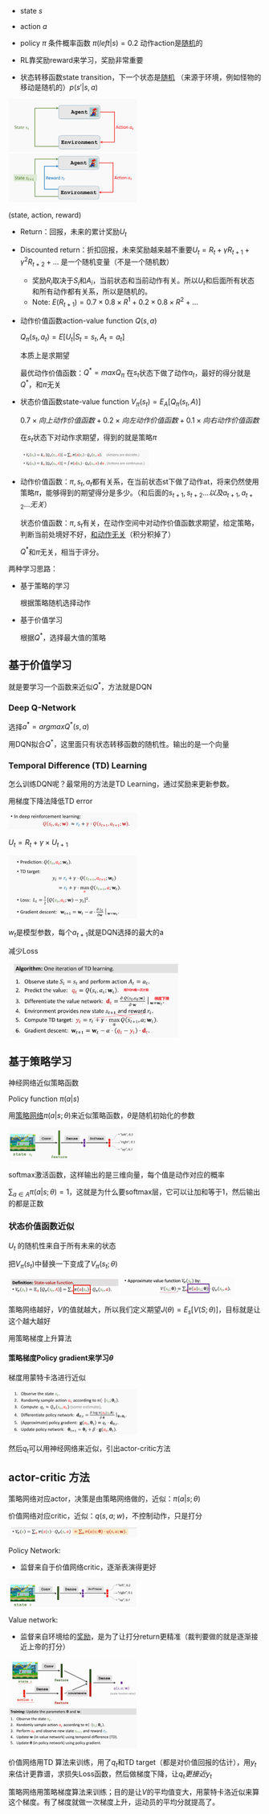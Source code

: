 - state $s$

- action $a$

- policy $\pi$ 条件概率函数  $\pi(left|s)=0.2$   动作action是<u>随机</u>的

- RL靠奖励reward来学习，奖励非常重要 

- 状态转移函数state transition，下一个状态是<u>随机</u> （来源于环境，例如怪物的移动是随机的）$p(s'|s,a)$

<img src="./RL assets/image-20230520102551640.png" alt="image-20230520102551640" style="zoom:25%;" />

<img src="./RL assets/image-20230520102607773.png" alt="image-20230520102607773" style="zoom:25%;" />

(state, action, reward)

- Return：回报，未来的累计奖励$U_t$

- Discounted return：折扣回报，未来奖励越来越不重要$U_t=R_t+\gamma R_{t+1} + \gamma^2 R_{t+2}+...$   是一个随机变量（不是一个随机数）
  - 奖励$R_i$取决于$S_i$和$A_i$，当前状态和当前动作有关。所以$U_t$和后面所有状态和所有动作都有关系，所以是随机的。
  - Note: $E(R_{t+1})=0.7\times0.8\times R^1+0.2\times 0.8\times R^2+...$

- 动作价值函数action-value function $Q(s,a)$

  $Q_\pi (s_t,a_t)=E[U_t|S_t = s_t,A_t=a_t]$

  本质上是求期望
  
  最优动作价值函数：$Q^*=maxQ_\pi$   在$s_t$状态下做了动作$a_t$，最好的得分就是$Q^*$，和$\pi$无关
  
- 状态价值函数state-value function $V_\pi(s_t)=E_A[Q_\pi(s_t,A)]$  
  
  $0.7\times 向上动作价值函数 + 0.2\times 向左动作价值函数 + 0.1 \times 向右动作价值函数$
  
  在$s_t$状态下对动作求期望，得到的就是策略$\pi$
  
  <img src="./RL assets/image-20230520111050863.png" alt="image-20230520111050863" style="zoom: 25%;" />
  
- 动作价值函数：$\pi,s_t,a_t$都有关系，在当前状态st下做了动作at，将来仍然使用策略$\pi$，能够得到的期望得分是多少。（和后面的$s_{t+1},s_{t+2}...以及a_{t+1},a_{t+2}...无关$）

  状态价值函数：$\pi,s_t$有关，在动作空间中对动作价值函数求期望，给定策略，判断当前处境好不好，<u>和动作无关</u>（积分积掉了）

  $Q^*$和$\pi$无关，相当于评分。



两种学习思路：

- 基于策略的学习

  根据策略随机选择动作

- 基于价值学习

  根据$Q^*$，选择最大值的策略

## 基于价值学习

就是要学习一个函数来近似$Q^*$，方法就是DQN

### Deep Q-Network

选择$a^*=argmaxQ^*(s,a)$  

用DQN拟合$Q^*$，这里面只有状态转移函数的随机性。输出的是一个向量

### Temporal Difference (TD) Learning

怎么训练DQN呢？最常用的方法是TD Learning，通过奖励来更新参数。

用梯度下降法降低TD error

<img src="./RL assets/image-20230520134915961.png" alt="image-20230520134915961" style="zoom:25%;" />

$U_{t}=R_t+\gamma \times U_{t+1}$

<img src="./RL assets/image-20230520135303741.png" alt="image-20230520135303741" style="zoom:25%;" />

$w_t$是模型参数，每个$a_{t+1}$就是DQN选择的最大的a

减少Loss

<img src="./RL assets/image-20230520140106001.png" alt="image-20230520140106001" style="zoom: 33%;" />

## 基于策略学习

神经网络近似策略函数

Policy function    $\pi(a|s)$

用<u>策略网络</u>$\pi(a|s;\theta)$来近似策略函数，$\theta$是随机初始化的参数

<img src="./RL assets/image-20230520140545967.png" alt="image-20230520140545967" style="zoom:25%;" />

softmax激活函数，这样输出的是三维向量，每个值是动作对应的概率

$\sum_{a\in A}\pi(a|s;\theta) = 1$，这就是为什么要softmax层，它可以让加和等于1，然后输出的都是正数

### 状态价值函数近似

$U_t$ 的随机性来自于所有未来的状态

把$V_\pi(s_t)$中替换一下变成了$V_\pi(s_t;\theta)$

<img src="./RL assets/image-20230520142557327.png" alt="image-20230520142557327" style="zoom:25%;" />

<img src="./RL assets/image-20230520142606572.png" alt="image-20230520142606572" style="zoom:25%;" />

策略网络越好，$V$的值就越大，所以我们定义期望$J(\theta)=E_s[V(S;\theta)]$，目标就是让这个越大越好

用策略梯度上升算法

#### 策略梯度Policy gradient来学习$\theta$

梯度用蒙特卡洛进行近似

<img src="./RL assets/image-20230520143754996.png" alt="image-20230520143754996" style="zoom:25%;" />

然后$q_t$可以用神经网络来近似，引出actor-critic方法

## actor-critic 方法

策略网络对应actor，决策是由策略网络做的，近似：$\pi(a|s;\theta)$

价值网络对应critic，近似：$q(s,a;w)$，不控制动作，只是打分

<img src="./RL assets/image-20230520145518082.png" alt="image-20230520145518082" style="zoom:25%;" />

Policy Network: 

- 监督来自于价值网络critic，逐渐表演得更好

<img src="./RL assets/image-20230520145724073.png" alt="image-20230520145724073" style="zoom:25%;" />

Value network:

- 监督来自环境给的<u>奖励</u>，是为了让打分return更精准（裁判要做的就是逐渐接近上帝的打分）

<img src="./RL assets/image-20230520145647950.png" alt="image-20230520145647950" style="zoom:25%;" />

  

<img src="./RL assets/image-20230520150321252.png" alt="image-20230520150321252" style="zoom:25%;" />

价值网络用TD 算法来训练，用了$q_t$和TD target（都是对价值回报的估计），用$y_t$来估计更靠谱，求损失Loss函数，然后做梯度下降，让$q_t更接近y_t$

策略网络用策略梯度算法来训练；目的是让$V$的平均值变大，用蒙特卡洛近似来算这个梯度。有了梯度就做一次梯度上升，运动员的平均分就提高了。

